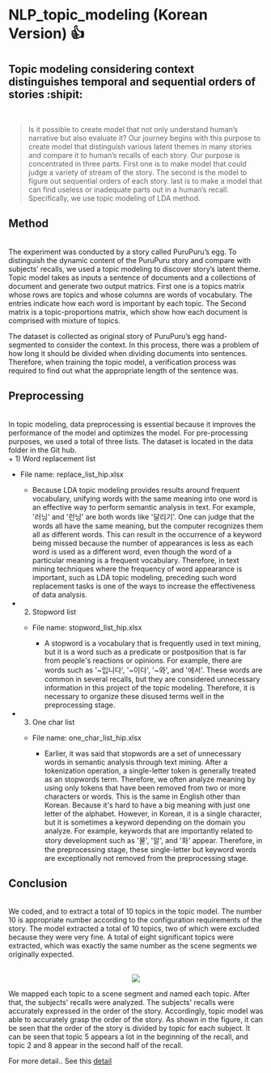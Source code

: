 # NLP_topic_modeling (Korean Version)  :+1:


## Topic modeling considering context distinguishes temporal and sequential orders of stories  :shipit:

<br>

> Is it possible to create model that not only understand human’s narrative but also evaluate it? Our journey begins with this purpose to create model that distinguish various latent themes in many stories and compare it to human’s recalls of each story. Our purpose is concentrated in three parts. First one is to make model that could judge a variety of stream of the story. The second is the model to figure out sequential orders of each story. last is to make a model that can find useless or inadequate parts out in a human’s recall. Specifically, we use topic modeling of LDA method.    





## Method
<br>
The experiment was conducted by a story called PuruPuru’s egg. To distinguish the dynamic content of the PuruPuru story and compare with subjects’ recalls, we used a topic modeling to discover story’s latent theme. 
Topic model takes as inputs a sentence of documents and a collections of document and generate two output matrics. 
First one is a topics matrix whose rows are topics and whose columns are words of vocabulary. The entries indicate how each word is important by each topic. The Second matrix is a topic-proportions matrix, which show how each document is comprised with mixture of topics. 
      
The dataset is collected as original story of PuruPuru’s egg hand-segmented to consider the context. In this process, there was a problem of how long it should be divided when dividing documents into sentences. Therefore, when training the topic model, a verification process was required to find out what the appropriate length of the sentence was.

## Preprocessing
<br>
In topic modeling, data preprocessing is essential because it improves the performance of the model and optimizes the model. For pre-processing purposes, we used a total of three lists. The dataset is located in the data folder in the Git hub.
<br>
+ 1)	Word replacement list

  + File name: replace_list_hip.xlsx

    + Because LDA topic modeling provides results around frequent vocabulary, unifying words with the same meaning into one word is an effective way to perform semantic analysis in text. For example, '러닝' and '런닝' are both words like '달리기'. One can judge that the words all have the same meaning, but the computer recognizes them all as different words. This can result in the occurrence of a keyword being missed because the number of appearances is less as each word is used as a different word, even though the word of a particular meaning is a frequent vocabulary. Therefore, in text mining techniques where the frequency of word appearance is important, such as LDA topic modeling, preceding such word replacement tasks is one of the ways to increase the effectiveness of data analysis.


+ 2)	Stopword list

  + File name: stopword_list_hip.xlsx

    + A stopword is a vocabulary that is frequently used in text mining, but it is a word such as a predicate or postposition that is far from people's reactions or opinions. For example, there are words such as '~입니다', '~이다', '~와', and '에서'. These words are common in several recalls, but they are considered unnecessary information in this project of the topic modeling. Therefore, it is necessary to organize these disused terms well in the preprocessing stage.



+ 3)	One char list


  + File name: one_char_list_hip.xlsx
	
    + Earlier, it was said that stopwords are a set of unnecessary words in semantic analysis through text mining. After a tokenization operation, a single-letter token is generally treated as an stopwords term. Therefore, we often analyze meaning by using only tokens that have been removed from two or more characters or words. This is the same in English other than Korean. Because it's hard to have a big meaning with just one letter of the alphabet. However, in Korean, it is a single character, but it is sometimes a keyword depending on the domain you analyze. For example, keywords that are importantly related to story development such as '물', '알', and '화' appear. Therefore, in the preprocessing stage, these single-letter but keyword words are exceptionally not removed from the preprocessing stage.


## Conclusion
<br>
We coded, and to extract a total of 10 topics in the topic model. The number 10 is appropriate number according to the configuration requirements of the story. The model extracted a total of 10 topics, two of which were excluded because they were very fine. A total of eight significant topics were extracted, which was exactly the same number as the scene segments we originally expected.

<br>
<br>
<p align="center">

<img src="https://user-images.githubusercontent.com/69735105/196045871-d7fcb7e8-4f75-43af-a9c8-1ebd60ddea6f.png" />


</p>

We mapped each topic to a scene segment and named each topic. After that, the subjects' recalls were analyzed. The subjects' recalls were accurately expressed in the order of the story. Accordingly, topic model was able to accurately grasp the order of the story. As shown in the figure, it can be seen that the order of the story is divided by topic for each subject. It can be seen that topic 5 appears a lot in the beginning of the recall, and topic 2 and 8 appear in the second half of the recall.



For more detail.. See this [detail](/detail)

